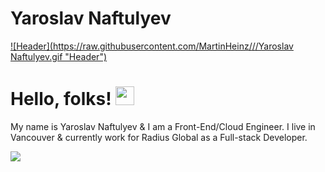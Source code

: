 # Yaroslav Naftulyev



[![Header](https://raw.githubusercontent.com/MartinHeinz/<OWNER>/<OWNER>/Yaroslav Naftulyev.gif "Header")](http://www.yaroslavnaft.com/)

# Hello, folks! <img src="https://raw.githubusercontent.com/MartinHeinz/MartinHeinz/master/wave.gif" width="30px">

My name is Yaroslav Naftulyev & I am a Front-End/Cloud Engineer. I live in Vancouver & currently work for Radius Global as a Full-stack Developer.


<img align="center" src="https://github-readme-stats.vercel.app/api/<CARD_TYPE>/?username=<USERNAME>&theme=<THEME_NAME>" />

